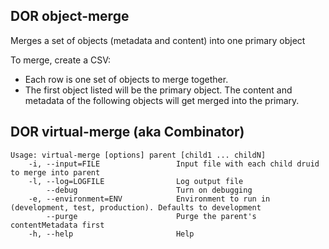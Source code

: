 DOR object-merge
----------------

Merges a set of objects (metadata and content) into one primary object

To merge, create a CSV:
* Each row is one set of objects to merge together.
* The first object listed will be the primary object.  The content and metadata of the following objects will get merged into the primary.

DOR virtual-merge (aka Combinator)
----------------------------------

	Usage: virtual-merge [options] parent [child1 ... childN]
	    -i, --input=FILE                 Input file with each child druid to merge into parent
	    -l, --log=LOGFILE                Log output file
	        --debug                      Turn on debugging
	    -e, --environment=ENV            Environment to run in (development, test, production). Defaults to development
	        --purge                      Purge the parent's contentMetadata first
	    -h, --help                       Help


